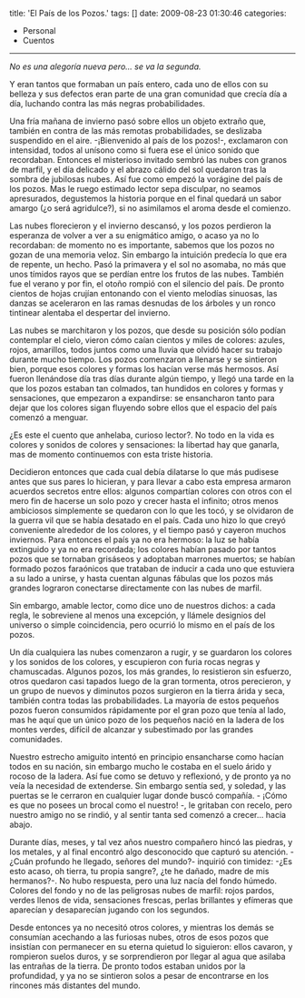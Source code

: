 title: 'El País de los Pozos.'
tags: []
date: 2009-08-23 01:30:46
categories:
  - Personal
  - Cuentos
---

<span style="font-style: italic;">
No es una alegoría nueva pero... se va la segunda.</span>

Y eran tantos que formaban un país entero, cada uno de ellos con su belleza y sus defectos eran parte de una gran comunidad que crecía día a día, luchando contra las más negras probabilidades.

Una fría mañana de invierno pasó sobre ellos un objeto extraño que, también en contra de las más remotas probabilidades, se deslizaba suspendido en el aire. -¡Bienvenido al país de los pozos!-, exclamaron con intensidad, todos al unísono como si fuera ese el único sonido que recordaban. Entonces el misterioso invitado sembró las nubes con granos de marfil, y el día delicado y el abrazo cálido del sol quedaron tras la sombra de jubilosas nubes. Así fue como empezó la vorágine del país de los pozos. Mas le ruego estimado lector sepa disculpar, no seamos apresurados, degustemos la historia porque en el final quedará un sabor amargo (¿o será agridulce?), si no asimilamos el aroma desde el comienzo.

<!-- more -->

Las nubes florecieron y el invierno descansó, y los pozos perdieron la esperanza de volver a ver a su enigmático amigo, o acaso ya no lo recordaban: de momento no es importante, sabemos que los pozos no gozan de una memoria veloz. Sin embargo la intuición predecía lo que era de repente, un hecho. Pasó la primavera y el sol no asomaba, no más que unos tímidos rayos que se perdían entre los frutos de las nubes. También fue el verano y por fin, el otoño rompió con el silencio del país. De pronto cientos de hojas crujían entonando con el viento melodías sinuosas, las danzas se aceleraron en las ramas desnudas de los árboles y un ronco tintinear alentaba el despertar del invierno.

Las nubes se marchitaron y los pozos, que desde su posición sólo podían contemplar el cielo, vieron cómo caían cientos y miles de colores: azules, rojos, amarillos, todos juntos como una lluvia que olvidó hacer su trabajo durante mucho tiempo. Los pozos comenzaron a llenarse y se sintieron bien, porque esos colores y formas los hacían verse más hermosos. Así fueron llenándose día tras días durante algún tiempo, y llegó una tarde en la que los pozos estaban tan colmados, tan hundidos en colores y formas y sensaciones, que empezaron a expandirse: se ensancharon tanto para dejar que los colores sigan fluyendo sobre ellos que el espacio del país comenzó a menguar.

¿Es este el cuento que anhelaba, curioso lector?. No todo en la vida es colores y sonidos de colores y sensaciones: la libertad hay que ganarla, mas de momento continuemos con esta triste historia.

Decidieron entonces que cada cual debía dilatarse lo que más pudisese antes que sus pares lo hicieran, y para llevar a cabo esta empresa armaron acuerdos secretos entre ellos: algunos compartían colores con otros con el mero fin de hacerse un solo pozo y crecer hasta el infinito; otros menos ambiciosos simplemente se quedaron con lo que les tocó, y se olvidaron de la guerra vil que se había desatado en el país. Cada uno hizo lo que creyó conveniente alrededor de los colores, y el tiempo pasó y cayeron muchos inviernos. Para entonces el país ya no era hermoso: la luz se había extinguido y ya no era recordada; los colores habían pasado por tantos pozos que se tornaban grisáseos y adoptaban marrones muertos; se habían formado pozos faraónicos que trataban de inducir a cada uno que estuviera a su lado a unirse, y hasta cuentan algunas fábulas que los pozos más grandes lograron conectarse directamente con las nubes de marfil.

Sin embargo, amable lector, como dice uno de nuestros dichos: a cada regla, le sobreviene al menos una excepción, y llámele designios del universo o simple coincidencia, pero ocurrió lo mismo en el país de los pozos.

Un día cualquiera las nubes comenzaron a rugir, y se guardaron los colores y los sonidos de los colores, y escupieron con furia rocas negras y chamuscadas. Algunos pozos, los más grandes, lo resistieron sin esfuerzo, otros quedaron casi tapados luego de la gran tormenta, otros perecieron, y un grupo de nuevos y diminutos pozos surgieron en la tierra árida y seca, también contra todas las probabilidades. La mayoría de estos pequeños pozos fueron consumidos rápidamente por el gran pozo que tenía al lado, mas he aquí que un único pozo de los pequeños nació en la ladera de los montes verdes, difícil de alcanzar y subestimado por las grandes comunidades.

Nuestro estrecho amiguito intentó en principio ensancharse como hacían todos en su nación, sin embargo mucho le costaba en el suelo árido y rocoso de la ladera. Así fue como se detuvo y reflexionó, y de pronto ya no veía la necesidad de extenderse. Sin embargo sentía sed, y soledad, y las puertas se le cerraron en cualquier lugar donde buscó compañía. - ¡Cómo es que no posees un brocal como el nuestro! -, le gritaban con recelo, pero nuestro amigo no se rindió, y al sentir tanta sed comenzó a crecer... hacia abajo.

Durante días, meses, y tal vez años nuestro compañero hincó las piedras, y los metales, y al final encontró algo desconocido que capturó su atención. -¿Cuán profundo he llegado, señores del mundo?- inquirió con timidez: -¿Es esto acaso, oh tierra, tu propia sangre?, ¿te he dañado, madre de mis hermanos?-. No hubo respuesta, pero una luz nacía del fondo húmedo. Colores del fondo y no de las peligrosas nubes de marfil: rojos pardos, verdes llenos de vida, sensaciones frescas, perlas brillantes y efímeras que aparecían y desaparecían jugando con los segundos.

Desde entonces ya no necesitó otros colores, y mientras los demás se consumían acechando a las furiosas nubes, otros de esos pozos que insistían con permanecer en su eterna quietud lo siguieron: ellos cavaron, y rompieron suelos duros, y se sorprendieron por llegar al agua que asilaba las entrañas de la tierra. De pronto todos estaban unidos por la profundidad, y ya no se sintieron solos a pesar de encontrarse en los rincones más distantes del mundo.
